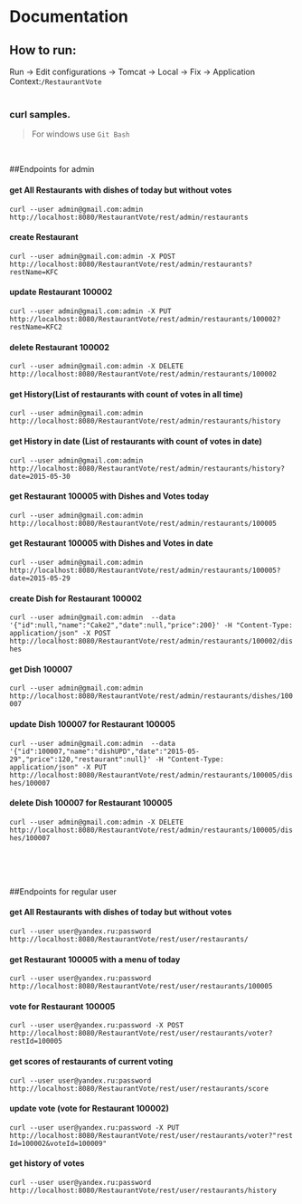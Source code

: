# Documentation


## How to run:
Run ->
Edit configurations ->
Tomcat ->
Local ->
Fix ->
Application Context:`/RestaurantVote`
<br/>
<br/>
### curl samples.
> For windows use `Git Bash`

<br/>


##Endpoints for admin

#### get All Restaurants with dishes of today but without votes
`curl --user admin@gmail.com:admin http://localhost:8080/RestaurantVote/rest/admin/restaurants`

#### create Restaurant
`curl --user admin@gmail.com:admin -X POST http://localhost:8080/RestaurantVote/rest/admin/restaurants?restName=KFC`

#### update Restaurant 100002
`curl --user admin@gmail.com:admin -X PUT http://localhost:8080/RestaurantVote/rest/admin/restaurants/100002?restName=KFC2`

#### delete Restaurant 100002
`curl --user admin@gmail.com:admin -X DELETE http://localhost:8080/RestaurantVote/rest/admin/restaurants/100002`

#### get History(List of restaurants with count of votes in all time)
`curl --user admin@gmail.com:admin http://localhost:8080/RestaurantVote/rest/admin/restaurants/history`

#### get History in date (List of restaurants with count of votes in date)
`curl --user admin@gmail.com:admin http://localhost:8080/RestaurantVote/rest/admin/restaurants/history?date=2015-05-30`

#### get Restaurant 100005 with Dishes and Votes today
`curl --user admin@gmail.com:admin http://localhost:8080/RestaurantVote/rest/admin/restaurants/100005`

#### get Restaurant 100005 with Dishes and Votes in date
`curl --user admin@gmail.com:admin http://localhost:8080/RestaurantVote/rest/admin/restaurants/100005?date=2015-05-29`

#### create Dish for Restaurant 100002
`curl --user admin@gmail.com:admin  --data '{"id":null,"name":"Cake2","date":null,"price":200}' -H "Content-Type: application/json" -X POST http://localhost:8080/RestaurantVote/rest/admin/restaurants/100002/dishes`

#### get Dish 100007
`curl --user admin@gmail.com:admin http://localhost:8080/RestaurantVote/rest/admin/restaurants/dishes/100007`

#### update Dish 100007 for Restaurant 100005
`curl --user admin@gmail.com:admin  --data '{"id":100007,"name":"dishUPD","date":"2015-05-29","price":120,"restaurant":null}' -H "Content-Type: application/json" -X PUT http://localhost:8080/RestaurantVote/rest/admin/restaurants/100005/dishes/100007`

#### delete Dish 100007 for Restaurant 100005
`curl --user admin@gmail.com:admin -X DELETE http://localhost:8080/RestaurantVote/rest/admin/restaurants/100005/dishes/100007`


<br/>
<br/>
<br/>


##Endpoints for regular user

#### get All Restaurants with dishes of today but without votes
`curl --user user@yandex.ru:password  http://localhost:8080/RestaurantVote/rest/user/restaurants/`

#### get Restaurant 100005 with a menu of today
`curl --user user@yandex.ru:password  http://localhost:8080/RestaurantVote/rest/user/restaurants/100005`

#### vote for Restaurant 100005
`curl --user user@yandex.ru:password -X POST http://localhost:8080/RestaurantVote/rest/user/restaurants/voter?restId=100005`

#### get scores of restaurants of current voting
`curl --user user@yandex.ru:password  http://localhost:8080/RestaurantVote/rest/user/restaurants/score`

#### update vote (vote for Restaurant 100002)
`curl --user user@yandex.ru:password -X PUT http://localhost:8080/RestaurantVote/rest/user/restaurants/voter?"restId=100002&voteId=100009"`

#### get history of votes
`curl --user user@yandex.ru:password  http://localhost:8080/RestaurantVote/rest/user/restaurants/history`
